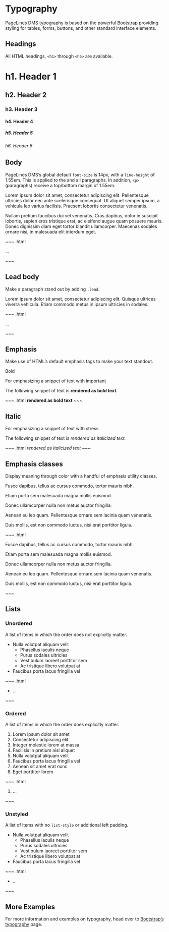 # Typography #

PageLines DMS typography is based on the powerful Bootstrap providing styling for tables, forms, buttons, and other standard interface elements.

## Headings ##

All HTML headings, `<h1>` through `<h6>` are available.

<div markdown="1" class="docs-example">
	<h1>h1. Header 1</h1>
	<h2>h2. Header 2</h2>
	<h3>h3. Header 3</h3>
	<h4>h4. Header 4</h4>
	<h5>h5. Header 5</h5>
	<h6>h6. Header 6</h6>
</div>

## Body ##

PageLines DMS’s global default `font-size` is 14px, with a `line-height` of 1.55em. This is applied to the <body> and all paragraphs. In addition, `<p>` (paragraphs) receive a top/bottom margin of 1.55em.

<div class="docs-example">
	<p>Lorem ipsum dolor sit amet, consectetur adipiscing elit. Pellentesque ultricies dolor nec ante scelerisque consequat. Ut aliquet semper ipsum, a vehicula leo varius facilisis. Praesent lobortis consectetur venenatis.</p>
	<p></p>
	<p>Nullam pretium faucibus dui vel venenatis. Cras dapibus, dolor in suscipit lobortis, sapien eros tristique erat, ac eleifend augue quam posuere mauris. Donec dignissim diam eget tortor blandit ullamcorper. Maecenas sodales ornare nisi, in malesuada elit interdum eget.
	</p>
</div>
~~~ .html
<p>...</p>
~~~

## Lead body ##

Make a paragraph stand out by adding `.lead`.

<div class="docs-example">
	<p class="zmt lead">Lorem ipsum dolor sit amet, consectetur adipiscing elit. Quisque ultrices viverra vehicula. Etiam commodo metus in ipsum ultricies in sodales.</p>
</div>
~~~ .html
<p class="lead">...</p>
~~~

## Emphasis ##

Make use of HTML’s default emphasis tags to make your text standout.

Bold

For emphasizing a snippet of text with important

<div class="docs-example">
<p>
The following snippet of text is <strong>rendered as bold text</strong>.</p>
</div>
~~~ .html
<strong>rendered as bold text</strong>
~~~

## Italic ##

For emphasizing a snippet of text with stress

<div class="docs-example">
<p>
The following snippet of text is <em>rendered as italicized text.</em>
</p>
</div>
~~~ .html
<em>rendered as italicized text</em>
~~~

## Emphasis classes ##

Display meaning through color with a handful of emphasis utility classes.

<div markdown="1" class="docs-example">
	<p class="muted">Fusce dapibus, tellus ac cursus commodo, tortor mauris nibh.</p>
	<p class="text-warning">Etiam porta sem malesuada magna mollis euismod.</p>
	<p class="text-error">Donec ullamcorper nulla non metus auctor fringilla.</p>
	<p class="text-info">Aenean eu leo quam. Pellentesque ornare sem lacinia quam venenatis.</p>
	<p class="text-success">Duis mollis, est non commodo luctus, nisi erat porttitor ligula.</p>
</div>
~~~ .html
<p class="muted">Fusce dapibus, tellus ac cursus commodo, tortor mauris nibh.</p>
<p class="text-warning">Etiam porta sem malesuada magna mollis euismod.</p>
<p class="text-error">Donec ullamcorper nulla non metus auctor fringilla.</p>
<p class="text-info">Aenean eu leo quam. Pellentesque ornare sem lacinia quam venenatis.</p>
<p class="text-success">Duis mollis, est non commodo luctus, nisi erat porttitor ligula.</p>
~~~

## Lists ##

### Unordered ###

A list of items in which the order does not explicitly matter.

<div class="docs-example">
<ul>
<li>Nulla volutpat aliquam velit
<ul>
<li>Phasellus iaculis neque</li>
<li>Purus sodales ultricies</li>
<li>Vestibulum laoreet porttitor sem</li>
<li>Ac tristique libero volutpat at</li>
</ul>
</li>
<li>Faucibus porta lacus fringilla vel</li>
</ul>
</div>
~~~ .html
<ul>
  <li>...</li>
</ul>
~~~

### Ordered ###

A list of items in which the order does explicitly matter.

<div class="docs-example">
<ol>
<li>Lorem ipsum dolor sit amet</li>
<li>Consectetur adipiscing elit</li>
<li>Integer molestie lorem at massa</li>
<li>Facilisis in pretium nisl aliquet</li>
<li>Nulla volutpat aliquam velit</li>
<li>Faucibus porta lacus fringilla vel</li>
<li>Aenean sit amet erat nunc</li>
<li>Eget porttitor lorem</li>
</ol>
</div>
~~~ .html
<ol>
  <li>...</li>
</ol>
~~~

### Unstyled

A list of items with no `list-style` or additional left padding.

<div class="docs-example">
<ul class="unstyled">
<li>Nulla volutpat aliquam velit
<ul>
<li>Phasellus iaculis neque</li>
<li>Purus sodales ultricies</li>
<li>Vestibulum laoreet porttitor sem</li>
<li>Ac tristique libero volutpat at</li>
</ul>
</li>
<li>Faucibus porta lacus fringilla vel</li>
</ul>
</div>
~~~ .html
<ul class="unstyled">
  <li>...</li>
</ul>
~~~

## More Examples ##

For more information and examples on typography, head over to [Bootstrap’s typography](http://twitter.github.io/bootstrap/base-css.html#typography) page.

